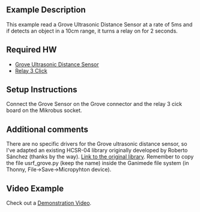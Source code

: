 
## Example Description
This example read a Grove Ultrasonic Distance Sensor at a rate of 5ms and if detects an object in a 10cm range, it turns a relay on for 2 seconds.

## Required HW
- [Grove Ultrasonic Distance Sensor](https://www.seeedstudio.com/Grove-Ultrasonic-Distance-Sensor.html)
- [Relay 3 Click](https://www.mikroe.com/relay-3-click)

## Setup Instructions
Connect the Grove Sensor on the Grove connector and the relay 3 cick board on the Mikrobus socket.

## Additional comments
There are no specific drivers for the Grove ultrasonic distance sensor, so I've adapted an existing HCSR-04 library originally developed by Roberto Sánchez (thanks by the way). [Link to the original library](https://github.com/rsc1975/micropython-hcsr04/blob/master/hcsr04.py). Remember to copy the file usrf_grove.py (keep the name) inside the Ganimede file system (in Thonny, File->Save->Micropyhton device).

## Video Example
Check out a [Demonstration Video](https://www.youtube.com/shorts/ZMBBKq8FC8w). 
